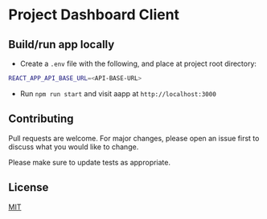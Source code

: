 # Project Dashboard Client

## Build/run app locally

- Create a `.env` file with the following, and place at project root directory:

```bash
REACT_APP_API_BASE_URL=<API-BASE-URL>
```

- Run `npm run start` and visit aapp at `http://localhost:3000`

## Contributing

Pull requests are welcome. For major changes, please open an issue first to discuss what you would like to change.

Please make sure to update tests as appropriate.

## License

[MIT](https://choosealicense.com/licenses/mit/)
